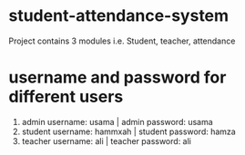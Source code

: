 # student-attendance-system
Project contains 3 modules i.e. Student, teacher, attendance

# username and password for different users

1. admin username: usama | admin password: usama
2. student username: hammxah | student password: hamza
3. teacher username: ali | teacher password: ali

